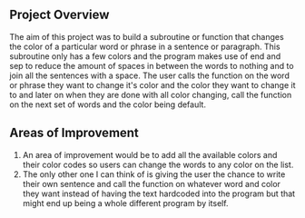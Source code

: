 ## Project Overview  
The aim of this project was to build a subroutine or function that changes the color of a particular word or phrase in a sentence or paragraph. This subroutine only has a few colors and the program makes use of end and sep to reduce the amount of spaces in between the words to nothing and to join all the sentences with a space. The user calls the function on the word or phrase they want to change it's color and the color they want to change it to and later on when they are done with all color changing, call the function on the next set of words and the color being default.  

## Areas of Improvement  
1. An area of improvement would be to add all the available colors and their color codes so users can change the words to any color on the list.  
2. The only other one I can think of is giving the user the chance to write their own sentence and call the function on whatever word and color they want instead of having the text hardcoded into the program but that might end up being a whole different program by itself.
